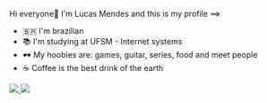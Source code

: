 Hi everyone👋 I'm Lucas Mendes and this is my profile ==>

- 🇧🇷 I'm brazilian
- 📚 I'm studying at UFSM - Internet systems
- 🕶️ My hoobies are: games, guitar, series, food and meet people
- ☕ Coffee is the best drink of the earth

<div>
    <a href="https://github.com/lucasm3ndales">
    <img src="https://github-readme-stats.vercel.app/api?username=lucasm3ndales&show_icons=true&theme=tokyonight">
    <img src="https://github-readme-stats.vercel.app/api/top-langs/?username=lucasm3ndales&layout=compact&theme=tokyonight">
</div>

    

